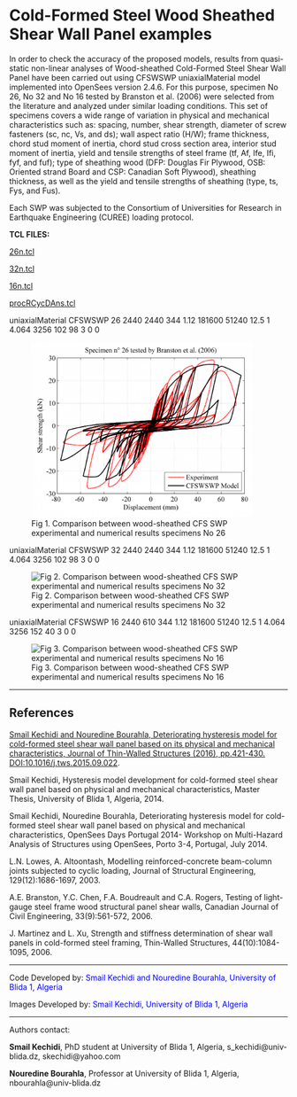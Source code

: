 # Cold-Formed Steel Wood Sheathed Shear Wall Panel examples

<p>In order to check the accuracy of the proposed models, results from
quasi-static non-linear analyses of Wood-sheathed Cold-Formed Steel
Shear Wall Panel have been carried out using CFSWSWP uniaxialMaterial
model implemented into OpenSees version 2.4.6. For this purpose,
specimen No 26, No 32 and No 16 tested by Branston et al. (2006) were
selected from the literature and analyzed under similar loading
conditions. This set of specimens covers a wide range of variation in
physical and mechanical characteristics such as: spacing, number, shear
strength, diameter of screw fasteners (sc, nc, Vs, and ds); wall aspect
ratio (H/W); frame thickness, chord stud moment of inertia, chord stud
cross section area, interior stud moment of inertia, yield and tensile
strengths of steel frame (tf, Af, Ife, Ifi, fyf, and fuf); type of
sheathing wood (DFP: Douglas Fir Plywood, OSB: Oriented strand Board and
CSP: Canadian Soft Plywood), sheathing thickness, as well as the yield
and tensile strengths of sheathing (type, ts, Fys, and Fus).</p>
<p>Each SWP was subjected to the Consortium of Universities for Research
in Earthquake Engineering (CUREE) loading protocol.</p>
<p><strong>TCL FILES:</strong></p>
<p><a href="Media:26n.tcl" title="wikilink">26n.tcl</a></p>
<p><a href="Media:32n.tcl" title="wikilink">32n.tcl</a></p>
<p><a href="Media:16n.tcl" title="wikilink">16n.tcl</a></p>
<p><a href="Media:procRCycDAns.tcl"
title="wikilink">procRCycDAns.tcl</a></p>
<p>uniaxialMaterial CFSWSWP 26 2440 2440 344 1.12 181600 51240 12.5 1
4.064 3256 102 98 3 0 0</p>
<figure>
<img src="./1139px-26.png"
title="Fig 1. Comparison between wood-sheathed CFS SWP experimental and numerical results specimens No 26"
width="400"
alt="Fig 1. Comparison between wood-sheathed CFS SWP experimental and numerical results specimens No 26" />
<figcaption aria-hidden="true">Fig 1. Comparison between wood-sheathed
CFS SWP experimental and numerical results specimens No 26</figcaption>
</figure>
<p>uniaxialMaterial CFSWSWP 32 2440 2440 344 1.12 181600 51240 12.5 1
4.064 3256 102 98 3 0 0</p>
<figure>
<img src="/OpenSeesRT/contrib/static/321.png"
title="Fig 2. Comparison between wood-sheathed CFS SWP experimental and numerical results specimens No 32"
width="400"
alt="Fig 2. Comparison between wood-sheathed CFS SWP experimental and numerical results specimens No 32" />
<figcaption aria-hidden="true">Fig 2. Comparison between wood-sheathed
CFS SWP experimental and numerical results specimens No 32</figcaption>
</figure>
<p>uniaxialMaterial CFSWSWP 16 2440 610 344 1.12 181600 51240 12.5 1
4.064 3256 152 40 3 0 0</p>
<figure>
<img src="/OpenSeesRT/contrib/static/16.png"
title="Fig 3. Comparison between wood-sheathed CFS SWP experimental and numerical results specimens No 16"
width="400"
alt="Fig 3. Comparison between wood-sheathed CFS SWP experimental and numerical results specimens No 16" />
<figcaption aria-hidden="true">Fig 3. Comparison between wood-sheathed
CFS SWP experimental and numerical results specimens No 16</figcaption>
</figure>
<hr />
<h2>References</h2>
<p><a
href="http://www.sciencedirect.com/science/article/pii/S0263823115301026">Smail
Kechidi and Nouredine Bourahla, Deteriorating hysteresis model for
cold-formed steel shear wall panel based on its physical and mechanical
characteristics, Journal of Thin-Walled Structures (2016), pp.421-430.
<a
href="DOI:10.1016/j.tws.2015.09.022">DOI:10.1016/j.tws.2015.09.022</a>.</a></p>
<p>Smail Kechidi, Hysteresis model development for cold-formed steel
shear wall panel based on physical and mechanical characteristics,
Master Thesis, University of Blida 1, Algeria, 2014.</p>
<p>Smail Kechidi, Nouredine Bourahla, Deteriorating hysteresis model for
cold-formed steel shear wall panel based on physical and mechanical
characteristics, OpenSees Days Portugal 2014- Workshop on Multi-Hazard
Analysis of Structures using OpenSees, Porto 3-4, Portugal, July
2014.</p>
<p>L.N. Lowes, A. Altoontash, Modelling reinforced-concrete beam-column
joints subjected to cyclic loading, Journal of Structural Engineering,
129(12):1686-1697, 2003.</p>
<p>A.E. Branston, Y.C. Chen, F.A. Boudreault and C.A. Rogers, Testing of
light-gauge steel frame wood structural panel shear walls, Canadian
Journal of Civil Engineering, 33(9):561-572, 2006.</p>
<p>J. Martinez and L. Xu, Strength and stiffness determination of shear
wall panels in cold-formed steel framing, Thin-Walled Structures,
44(10):1084-1095, 2006.</p>
<hr />
<p>Code Developed by: <span style="color:blue"> Smail Kechidi and
Nouredine Bourahla, University of Blida 1, Algeria </span></p>
<p>Images Developed by: <span style="color:blue"> Smail Kechidi,
University of Blida 1, Algeria </span></p>
<hr />
<p>Authors contact:</p>
<p><strong>Smail Kechidi</strong>, PhD student at University of Blida 1,
Algeria, s_kechidi@univ-blida.dz, skechidi@yahoo.com</p>
<p><strong>Nouredine Bourahla</strong>, Professor at University of Blida
1, Algeria, nbourahla@univ-blida.dz</p>
